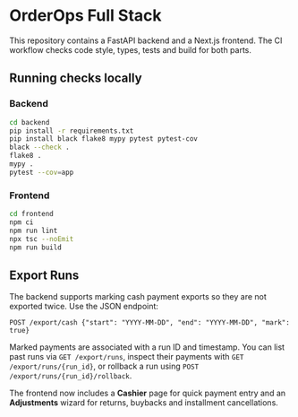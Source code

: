 # OrderOps Full Stack

This repository contains a FastAPI backend and a Next.js frontend. The CI workflow checks code style, types, tests and build for both parts.

## Running checks locally

### Backend

```bash
cd backend
pip install -r requirements.txt
pip install black flake8 mypy pytest pytest-cov
black --check .
flake8 .
mypy .
pytest --cov=app
```

### Frontend

```bash
cd frontend
npm ci
npm run lint
npx tsc --noEmit
npm run build
```

## Export Runs

The backend supports marking cash payment exports so they are not exported twice.
Use the JSON endpoint:

```
POST /export/cash {"start": "YYYY-MM-DD", "end": "YYYY-MM-DD", "mark": true}
```

Marked payments are associated with a run ID and timestamp. You can list past
runs via `GET /export/runs`, inspect their payments with
`GET /export/runs/{run_id}`, or rollback a run using
`POST /export/runs/{run_id}/rollback`.

The frontend now includes a **Cashier** page for quick payment entry and an
**Adjustments** wizard for returns, buybacks and installment cancellations.
